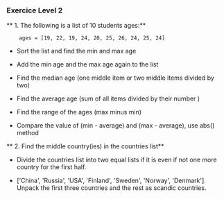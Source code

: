 ### Exercice Level 2


** 1. The following is a list of 10 students ages:**

		ages = [19, 22, 19, 24, 20, 25, 26, 24, 25, 24]

 *  Sort the list and find the min and max age

 *  Add the min age and the max age again to the list

 *  Find the median age (one middle item or two middle items divided by two)

 *  Find the average age (sum of all items divided by their number )

 *  Find the range of the ages (max minus min)

 *  Compare the value of (min - average) and (max - average), use abs() method


** 2. Find the middle country(ies) in the countries list**
 
 *  Divide the countries list into two equal lists if it is even if not one more country for the first half.

 *  ['China', 'Russia', 'USA', 'Finland', 'Sweden', 'Norway', 'Denmark']. Unpack the first three countries and the rest as scandic countries.

